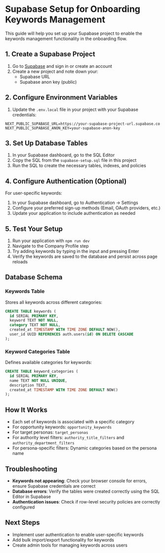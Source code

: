 # Supabase Setup for Onboarding Keywords Management

This guide will help you set up your Supabase project to enable the keywords management functionality in the onboarding flow.

## 1. Create a Supabase Project

1. Go to [Supabase](https://supabase.com/) and sign in or create an account
2. Create a new project and note down your:
   - Supabase URL
   - Supabase anon key (public)

## 2. Configure Environment Variables

1. Update the `.env.local` file in your project with your Supabase credentials:

```
NEXT_PUBLIC_SUPABASE_URL=https://your-supabase-project-url.supabase.co
NEXT_PUBLIC_SUPABASE_ANON_KEY=your-supabase-anon-key
```

## 3. Set Up Database Tables

1. In your Supabase dashboard, go to the SQL Editor
2. Copy the SQL from the `supabase-setup.sql` file in this project
3. Run the SQL to create the necessary tables, indexes, and policies

## 4. Configure Authentication (Optional)

For user-specific keywords:

1. In your Supabase dashboard, go to Authentication → Settings
2. Configure your preferred sign-up methods (Email, OAuth providers, etc.)
3. Update your application to include authentication as needed

## 5. Test Your Setup

1. Run your application with `npm run dev`
2. Navigate to the Company Profile step
3. Try adding keywords by typing in the input and pressing Enter
4. Verify the keywords are saved to the database and persist across page reloads

## Database Schema

### Keywords Table

Stores all keywords across different categories:

```sql
CREATE TABLE keywords (
  id SERIAL PRIMARY KEY,
  keyword TEXT NOT NULL,
  category TEXT NOT NULL,
  created_at TIMESTAMP WITH TIME ZONE DEFAULT NOW(),
  user_id UUID REFERENCES auth.users(id) ON DELETE CASCADE
);
```

### Keyword Categories Table

Defines available categories for keywords:

```sql
CREATE TABLE keyword_categories (
  id SERIAL PRIMARY KEY,
  name TEXT NOT NULL UNIQUE,
  description TEXT,
  created_at TIMESTAMP WITH TIME ZONE DEFAULT NOW()
);
```

## How It Works

- Each set of keywords is associated with a specific category
- For opportunity keywords: `opportunity_keywords`
- For target personas: `target_personas`
- For authority level filters: `authority_title_filters` and `authority_department_filters`
- For persona-specific filters: Dynamic categories based on the persona name

## Troubleshooting

- **Keywords not appearing**: Check your browser console for errors, ensure Supabase credentials are correct
- **Database errors**: Verify the tables were created correctly using the SQL Editor in Supabase
- **Authentication issues**: Check if row-level security policies are correctly configured

## Next Steps

- Implement user authentication to enable user-specific keywords
- Add bulk import/export functionality for keywords
- Create admin tools for managing keywords across users 